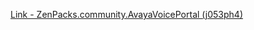 [Link - ZenPacks.community.AvayaVoicePortal (j053ph4)](https://github.com/j053ph4/ZenPacks.community.AvayaVoicePortal)
